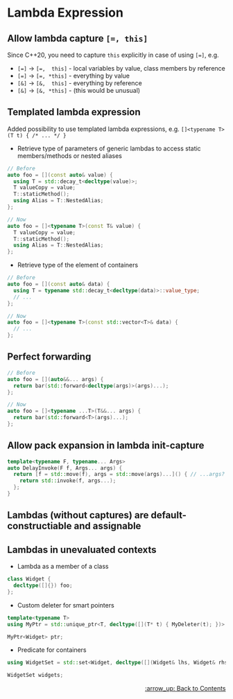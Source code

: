 # Lambda Expression

## Allow lambda capture `[=, this]`

Since C++20, you need to capture `this` explicitly in case of using `[=]`, e.g.

- `[=]` -> `[=,  this]` - local variables by value, class members by reference
- `[=]` -> `[=, *this]` - everything by value
- `[&]` -> `[&,  this]` - everything by reference
- `[&]` -> `[&, *this]` - (this would be unusual)

## Templated lambda expression

Added possibility to use templated lambda expressions, e.g. `[]<typename T>(T t) { /* ... */ }`

  * Retrieve type of parameters of generic lambdas to access static members/methods or nested aliases

  ```cpp
  // Before
  auto foo = [](const auto& value) {
    using T = std::decay_t<decltype(value)>;
    T valueCopy = value;
    T::staticMethod();
    using Alias = T::NestedAlias;
  };

  // Now
  auto foo = []<typename T>(const T& value) {
    T valueCopy = value;
    T::staticMethod();
    using Alias = T::NestedAlias;
  };
  ```

  * Retrieve type of the element of containers

  ```cpp
  // Before
  auto foo = [](const auto& data) {
    using T = typename std::decay_t<decltype(data)>::value_type;
    // ...
  };

  // Now
  auto foo = []<typename T>(const std::vector<T>& data) {
    // ...
  };
  ```

## Perfect forwarding

```cpp
// Before
auto foo = [](auto&&... args) {
  return bar(std::forward<decltype(args)>(args)...);
};

// Now
auto foo = []<typename ...T>(T&&... args) {
  return bar(std::forward<T>(args)...);
};
```

## Allow pack expansion in lambda init-capture

```cpp
template<typename F, typename... Args>
auto DelayInvoke(F f, Args... args) {
  return [f = std::move(f), args = std::move(args)...]() { // ...args?
    return std::invoke(f, args...);
  };
}
```

## Lambdas (without captures) are default-constructiable and assignable

## Lambdas in unevaluated contexts

* Lambda as a member of a class

```cpp
class Widget {
  decltype([]{}) foo;
};
```

* Custom deleter for smart pointers

```cpp
template<typename T>
using MyPtr = std::unique_ptr<T, decltype([](T* t) { MyDeleter(t); })>

MyPtr<Widget> ptr;
```

* Predicate for containers

```cpp
using WidgetSet = std::set<Widget, decltype([](Widget& lhs, Widget& rhs) { return lhs.x < rhs.x; } )>

WidgetSet widgets;
```

<p align="right"><a href="#contents">:arrow_up: Back to Contents</a></p>
